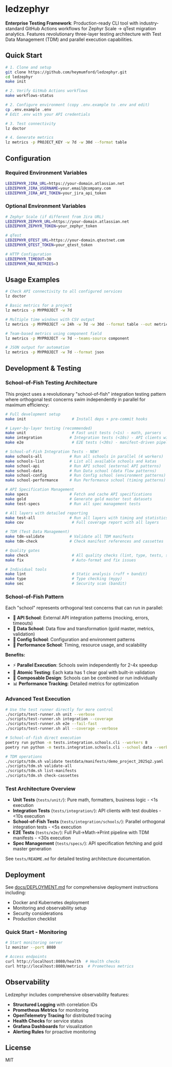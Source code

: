 # ledzephyr

**Enterprise Testing Framework**: Production-ready CLI tool with industry-standard GitHub Actions workflows for Zephyr Scale → qTest migration analytics. Features revolutionary three-layer testing architecture with Test Data Management (TDM) and parallel execution capabilities.

## Quick Start

```bash
# 1. Clone and setup
git clone https://github.com/heymumford/ledzephyr.git
cd ledzephyr
make init

# 2. Verify GitHub Actions workflows
make workflows-status

# 2. Configure environment (copy .env.example to .env and edit)
cp .env.example .env
# Edit .env with your API credentials

# 3. Test connectivity
lz doctor

# 4. Generate metrics
lz metrics -p PROJECT_KEY -w 7d -w 30d --format table
```

## Configuration

### Required Environment Variables
```bash
LEDZEPHYR_JIRA_URL=https://your-domain.atlassian.net
LEDZEPHYR_JIRA_USERNAME=your.email@company.com
LEDZEPHYR_JIRA_API_TOKEN=your_jira_api_token
```

### Optional Environment Variables
```bash
# Zephyr Scale (if different from Jira URL)
LEDZEPHYR_ZEPHYR_URL=https://your-domain.atlassian.net
LEDZEPHYR_ZEPHYR_TOKEN=your_zephyr_token

# qTest
LEDZEPHYR_QTEST_URL=https://your-domain.qtestnet.com
LEDZEPHYR_QTEST_TOKEN=your_qtest_token

# HTTP Configuration
LEDZEPHYR_TIMEOUT=30
LEDZEPHYR_MAX_RETRIES=3
```

## Usage Examples

```bash
# Check API connectivity to all configured services
lz doctor

# Basic metrics for a project
lz metrics -p MYPROJECT -w 7d

# Multiple time windows with CSV output
lz metrics -p MYPROJECT -w 24h -w 7d -w 30d --format table --out metrics.csv

# Team-based metrics using component field
lz metrics -p MYPROJECT -w 7d --teams-source component

# JSON output for automation
lz metrics -p MYPROJECT -w 7d --format json
```

## Development & Testing

### School-of-Fish Testing Architecture

This project uses a revolutionary "school-of-fish" integration testing pattern where orthogonal test concerns swim independently in parallel for maximum efficiency:

```bash
# Full development setup
make init                    # Install deps + pre-commit hooks

# Layer-by-layer testing (recommended)
make unit                    # Fast unit tests (<1s) - math, parsers
make integration            # Integration tests (<10s) - API clients with doubles
make e2e                     # E2E tests (<30s) - manifest-driven pipeline

# School-of-Fish Integration Tests - NEW!
make schools-all            # Run all schools in parallel (4 workers)
make schools-list           # List all available schools and katas
make school-api             # Run API school (external API patterns)
make school-data            # Run Data school (data flow patterns)
make school-config          # Run Config school (environment patterns)
make school-performance     # Run Performance school (timing patterns)

# API Specification Management
make specs                  # Fetch and cache API specifications
make gold                   # Generate gold master test datasets
make test-specs             # Run all spec management tests

# All layers with detailed reporting
make test-all               # Run all layers with timing and statistics
make cov                     # Full coverage report with all layers

# TDM (Test Data Management)
make tdm-validate           # Validate all TDM manifests
make tdm-check              # Check manifest references and cassettes

# Quality gates
make check                   # All quality checks (lint, type, tests, security, TDM)
make fix                     # Auto-format and fix issues

# Individual tools
make lint                    # Static analysis (ruff + bandit)
make type                    # Type checking (mypy)
make sec                     # Security scan (bandit)
```

### School-of-Fish Pattern

Each "school" represents orthogonal test concerns that can run in parallel:

- **🏫 API School**: External API integration patterns (mocking, errors, timeouts)
- **🏫 Data School**: Data flow and transformation (gold master, metrics, validation)
- **🏫 Config School**: Configuration and environment patterns
- **🏫 Performance School**: Timing, resource usage, and scalability

**Benefits:**
- ⚡ **Parallel Execution**: Schools swim independently for 2-4x speedup
- 🎯 **Atomic Testing**: Each kata has 1 clear goal with built-in validation
- 🔄 **Composable Design**: Schools can be combined or run individually
- 📊 **Performance Tracking**: Detailed metrics for optimization

### Advanced Test Execution

```bash
# Use the test runner directly for more control
./scripts/test-runner.sh unit --verbose
./scripts/test-runner.sh integration --coverage
./scripts/test-runner.sh e2e --fail-fast
./scripts/test-runner.sh all --coverage --verbose

# School-of-fish direct execution
poetry run python -m tests.integration.schools.cli --workers 8
poetry run python -m tests.integration.schools.cli --school data --verbose

# TDM operations
./scripts/tdm.sh validate testdata/manifests/demo_project_2025q2.yaml
./scripts/tdm.sh validate-all
./scripts/tdm.sh list-manifests
./scripts/tdm.sh check-cassettes
```

### Test Architecture Overview

- **Unit Tests** (`tests/unit/`): Pure math, formatters, business logic - <1s execution
- **Integration Tests** (`tests/integration/`): API clients with test doubles - <10s execution
- **School-of-Fish Tests** (`tests/integration/schools/`): Parallel orthogonal integration tests - <5s execution
- **E2E Tests** (`tests/e2e/`): Full Pull→Math→Print pipeline with TDM manifests - <30s execution
- **Spec Management** (`tests/specs/`): API specification fetching and gold master generation

See `tests/README.md` for detailed testing architecture documentation.

## Deployment

See [docs/DEPLOYMENT.md](docs/DEPLOYMENT.md) for comprehensive deployment instructions including:
- Docker and Kubernetes deployment
- Monitoring and observability setup
- Security considerations
- Production checklist

### Quick Start - Monitoring

```bash
# Start monitoring server
lz monitor --port 8080

# Access endpoints
curl http://localhost:8080/health  # Health checks
curl http://localhost:8080/metrics  # Prometheus metrics
```

## Observability

Ledzephyr includes comprehensive observability features:

- **Structured Logging** with correlation IDs
- **Prometheus Metrics** for monitoring
- **OpenTelemetry Tracing** for distributed tracing
- **Health Checks** for service status
- **Grafana Dashboards** for visualization
- **Alerting Rules** for proactive monitoring

## License

MIT